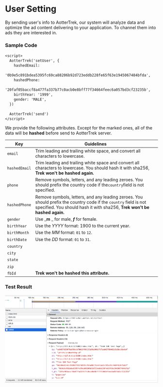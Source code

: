 # User Setting

By sending user's info to AotterTrek, our system will analyze data and optimize the ad content delivering to your application. To channel them into ads they are interested in.

### Sample Code

```markup
<script>
  AotterTrek('setUser', {
    hashedEmail:
      '0b9e5c891bdea5395fc69ca88206b92d723eddb228fe65f63e1945067484bfda',
    hashedPhone:
      '20faf05baccf8a477fa337b77c0acb0e8bff77f34664feec6a057bd3cf23235b',
    birthYear: '1999',
    gender: 'MALE',
  })
  
  AotterTrek('send')
</script>
```

We provide the following attributes. Except for the marked ones, all of the data will be **hashed** before send to AotterTrek server.

| Key            | Guidelines                                                                                                                                                                                   |
| -------------- | -------------------------------------------------------------------------------------------------------------------------------------------------------------------------------------------- |
| `email`        | Trim leading and trailing white space, and convert all characters to lowercase.                                                                                                              |
| `hashedEmail`  | Trim leading and trailing white space and convert all characters to lowercase. You should hash it with sha256, **Trek won't be hashed again.**                                               |
| `phone`        | Remove symbols, letters, and any leading zeroes. You should prefix the country code if the`country`field is not specified.                                                                   |
| `hashedPhone`  | Remove symbols, letters, and any leading zeroes. You should prefix the country code if the `country` field is not specified. You should hash it with sha256, **Trek won't be hashed again.** |
| `gender`       | Use _**m** _ for male, _**f**_ for female.                                                                                                                                                   |
| `birthYear`    | Use the _YYYY_ format: 1900 to the current year.                                                                                                                                             |
| `birthMonth`   | Use the _MM_ format: `01` to `12`.                                                                                                                                                           |
| `birthDate`    | Use the _DD_ format: `01` to `31`.                                                                                                                                                           |
| `country`      |                                                                                                                                                                                              |
| `city`         |                                                                                                                                                                                              |
| `state`        |                                                                                                                                                                                              |
| `zip`          |                                                                                                                                                                                              |
| `fbId`         | **Trek won't be hashed this attribute.**                                                                                                                                                     |

### Test Result

![](<../../.gitbook/assets/截圖 2021-03-26 上午11.19.27.png>)
